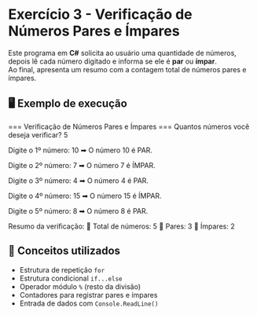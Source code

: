# Exercício 3 - Verificação de Números Pares e Ímpares

Este programa em **C#** solicita ao usuário uma quantidade de números, depois lê cada número digitado e informa se ele é **par** ou **ímpar**.  
Ao final, apresenta um resumo com a contagem total de números pares e ímpares.

## 🖥️ Exemplo de execução
=== Verificação de Números Pares e Ímpares ===
Quantos números você deseja verificar? 5

Digite o 1º número: 10
➡ O número 10 é PAR.

Digite o 2º número: 7
➡ O número 7 é ÍMPAR.

Digite o 3º número: 4
➡ O número 4 é PAR.

Digite o 4º número: 15
➡ O número 15 é ÍMPAR.

Digite o 5º número: 8
➡ O número 8 é PAR.

Resumo da verificação:
🔹 Total de números: 5
🔹 Pares: 3
🔹 Ímpares: 2
## 🧩 Conceitos utilizados
- Estrutura de repetição `for`
- Estrutura condicional `if...else`
- Operador módulo `%` (resto da divisão)
- Contadores para registrar pares e ímpares
- Entrada de dados com `Console.ReadLine()`

